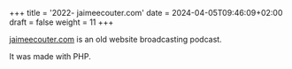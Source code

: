 +++
title = '2022- jaimeecouter.com'
date = 2024-04-05T09:46:09+02:00
draft = false 
weight = 11
+++

[jaimeecouter.com](https://jaimeecouter.com) is an old website broadcasting podcast. 

It was made with PHP.

